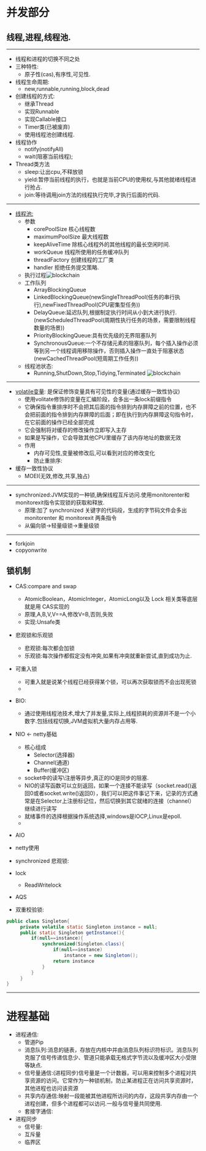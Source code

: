 # 并发部分
## 线程,进程,线程池.
---
   - 线程和进程的切换不同之处
   - 三种特性:
      - 原子性(cas),有序性,可见性.
   - 线程生命周期:
      - new,runnable,running,block,dead
   - 创建线程的方式:
      - 继承Thread
      - 实现Runnable
      - 实现Callable接口
      - Timer类(已被废弃)
      - 使用线程池创建线程.
   - 线程协作
      - notify(notifyAll)
      - wait(阻塞当前线程);
   - Thread类方法
      - sleep:让出cpu,不释放锁
      - yield:暂停当前线程的执行，也就是当前CPU的使用权,与其他就绪线程进行抢占.
      - join:等待调用join方法的线程执行完毕,才执行后面的代码.
---
   - [线程池:](https://juejin.cn/post/6844903889678893063)
      - 参数
         - corePoolSize 核心线程数
         - maximumPoolSize 最大线程数
         - keepAliveTime 除核心线程外的其他线程的最长空闲时间.
         - workQueue 线程所使用的任务缓冲队列
         - threadFactory 创建线程的工厂类
         - handler 拒绝任务提交策略.
      - 执行过程![blockchain](https://pic3.zhimg.com/v2-c23632eaad124bfa28de11c37e794736_r.jpg)
      - 工作队列
         - ArrayBlockingQueue
         - LinkedBlockingQueue(newSingleThreadPool(任务的串行执行),newFixedThreadPool(CPU密集型任务))
         - DelayQueue:延迟队列,根据制定执行时间从小到大进行执行.(newScheduledThreadPool(周期性执行任务的场景，需要限制线程数量的场景))
         - PriorityBlockingQueue:具有优先级的无界阻塞队列
         - SynchronousQueue:一个不存储元素的阻塞队列，每个插入操作必须等到另一个线程调用移除操作，否则插入操作一直处于阻塞状态(newCachedThreadPool(短周期工作任务))
      - 线程池状态:
         - Running,ShutDown,Stop,Tidying,Terminated
         ![blockchain](https://pic2.zhimg.com/v2-b5783bcc607e99e365c16f791c4dfedd_b.jpg)
---
   - [volatile变量](https://www.cnblogs.com/wangwudi/p/12303772.html): 是保证修饰变量具有可见性的变量(通过缓存一致性协议)
      - 使用volitate修饰的变量在汇编阶段，会多出一条lock前缀指令
      - 它确保指令重排序时不会把其后面的指令排到内存屏障之前的位置，也不会把前面的指令排到内存屏障的后面；即在执行到内存屏障这句指令时，在它前面的操作已经全部完成
      - 它会强制将对缓存的修改操作立即写入主存
      - 如果是写操作，它会导致其他CPU里缓存了该内存地址的数据无效
      - 作用
         - 内存可见性,变量被修改后,可以看到对应的修改变化
         - 防止重排序:
   - 缓存一致性协议
      - MOEI(无效,修改,共享,独占)
---
   - synchronized:JVM实现的一种锁,确保线程互斥访问.使用monitorenter和monitorexit指令实现锁的获取和释放.
      - 原理:加了 synchronized 关键字的代码段，生成的字节码文件会多出 monitorenter 和 monitorexit 两条指令
      - 从偏向锁->轻量级锁->重量级锁
---
   - forkjoin
   - copyonwrite
## 锁机制
   - CAS:compare and swap
      - AtomicBoolean，AtomicInteger，AtomicLong以及 Lock 相关类等底层就是用 CAS实现的
      - 原理,A,B,V,V==A,修改V=B,否则,失败
      - 实现:Unsafe类
   - 悲观锁和乐观锁
      - 悲观锁:每次都会加锁
      - 乐观锁:每次操作都假定没有冲突,如果有冲突就重新尝试,直到成功为止.
   - 可重入锁   
      - 可重入就是说某个线程已经获得某个锁，可以再次获取锁而不会出现死锁
      - 
   - BIO:
      - 通过使用线程池技术,增大了并发量,实际上,线程损耗的资源并不是一个小数字.包括线程切换,JVM虚拟机大量内存占用等.
   - NIO <- netty基础
      - 核心组成
         - Selector(选择器)
         - Channel(通道)
         - Buffer(缓冲区)
      - socket中的读写\注册等异步,真正的IO是同步的阻塞.
      - NIO的读写函数可以立刻返回，如果一个连接不能读写（socket.read()返回0或者socket.write()返回0），我们可以把这件事记下来，记录的方式通常是在Selector上注册标记位，然后切换到其它就绪的连接（channel）继续进行读写
      - 就绪事件的选择根据操作系统选择,windows是IOCP,Linux是epoll.
      - 
   - AIO
   - netty使用
   - synchronized 悲观锁:
   - lock 
      - ReadWritelock
  
   - AQS
   - 双重校验锁:
   ``` java
   public class Singleton{
        private volatile static Singleton instance = null;   
        public static Singleton getInstance(){
            if(null==instance){
                synchronized(Singleton.class){
                    if(null==instance)
                        instance = new Singleton();
                    return instance
                }
            }
        }
   }
   ```
---
# 进程基础
   - 进程通信:
      - 管道Pip
      - 消息队列:消息的链表，存放在内核中并由消息队列标识符标识。消息队列克服了信号传递信息少、管道只能承载无格式字节流以及缓冲区大小受限等缺点.
      - 信号量通信:(进程同步)信号量是一个计数器，可以用来控制多个进程对共享资源的访问。它常作为一种锁机制，防止某进程正在访问共享资源时，其他进程也访问该资源
      - 共享内存通信:映射一段能被其他进程所访问的内存，这段共享内存由一个进程创建，但多个进程都可以访问.一般与信号量共同使用.
      - 套接字通信:
   - 进程同步
      - 信号量:
      - 互斥量
      - 临界区